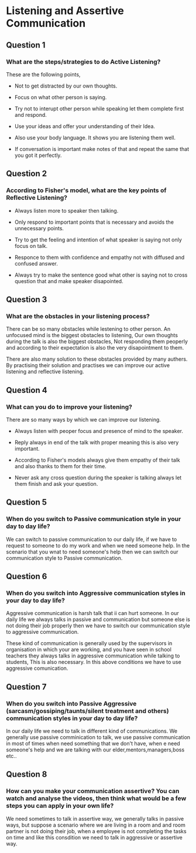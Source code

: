 # **Listening and Assertive Communication**

## Question 1

### What are the steps/strategies to do Active Listening?

These are the following points,

- Not to get distracted by our own thoughts.

- Focus on what other person is saying.

- Try not to interupt other person while speaking let them complete first and respond.

- Use your ideas and offer your understanding of their Idea.

- Also use your body language. It shows you are listening them well.

- If conversation is important make notes of that and repeat the same that you got it perfectly.

## Question 2

### According to Fisher's model, what are the key points of Reflective Listening?

- Always listen more to speaker then talking.

- Only respond to important points that is necessary and avoids the unnecessary points.

- Try to get the feeling and intention of what speaker is saying not only focus on talk.

- Responce to them with confidence and empathy not with diffused and confused answer.

- Always try to make the sentence good what other is saying not to cross question that and make speaker disapointed.

## Question 3

### What are the obstacles in your listening process?

 There can be so many obstacles while lestening to other person. An unfocused mind is the biggest obstacles to listening, Our own thoughts during the talk is also the biggest obstacles, Not responding them peoperly and according to their expectation is also the very disapointment to them.

 There are also many solution to these obstacles provided by many authers. By practising their solution and practises we can improve our active listening and reflective listening.

## Question 4

### What can you do to improve your listening?

There are so many ways by which we can improve our listening.

- Always listen with peoper focus and presence of mind to the speaker.

- Reply always in end of the talk with proper meaning this is also very important.

- According to Fisher's models always give them empathy of their talk and also thanks to them for their time.

- Never ask any cross question during the speaker is talking always let them finish and ask your question.

## Question 5

### When do you switch to Passive communication style in your day to day life?

We can switch to passive communication to our daily life, if we have to request to someone to do my work and when we need someone help. In the scenario that you wnat to need someone's help then we can switch our communication style to Passive communication.

## Question 6

### When do you switch into Aggressive communication styles in your day to day life?

Aggressive communication is harsh talk that ii can hurt someone. In our daily life we always talks in passive and communication but someone else is not doing their job properly then we have to switch our communication style to aggressive communication.

These kind of communication is generally used by the supervisors in organisation in which your are working, and you have seen in school teachers they always talks in aggressive communication while talking to students, This is also necessary. In this above conditions we have to use aggressive comunication.

## Question 7

### When do you switch into Passive Aggressive (sarcasm/gossiping/taunts/silent treatment and others) communication styles in your day to day life?

In our daily life we need to talk in different kind of communications. We generally use passive comminication to talk, we use passive communication in most of times when need something that we don't have, when e need someone's help and we are talking with our elder,mentors,managers,boss etc..

## Question 8

### How can you make your communication assertive? You can watch and analyse the videos, then think what would be a few steps you can apply in your own life?

We need sometimes to talk in assertive way, we generally talks in passive ways, but suppose a scenario where we are living in a room and and room partner is not doing their job, when a employee is not completing the tasks on time and like this consdition we need to talk in aggressive or assertive way.
